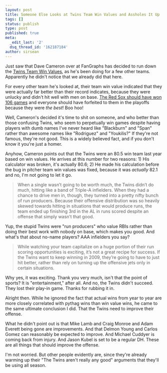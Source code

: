 ```yaml
---
layout: post
title: Someone Else Looks at Twins Team Win Values and Assholes It Up
tags: []
status: publish
type: post
published: true
meta:
  _edit_last: '2'
  dsq_thread_id: '162187184'
author: sirsean
---
```

Just saw that Dave Cameron over at FanGraphs has decided to run down the <a href="http://www.fangraphs.com/blogs/index.php/twins-team-win-values/">Twins Team Win Values</a>, as he's been doing for a few other teams. Apparently he didn't notice that we already did that here.

For every other team he's looked at, their team win value indicated that they were actually far better than their record indicates, because they were unlucky and didn't hit well with men on base. <a href="http://www.fangraphs.com/blogs/index.php/team-win-values-again/">The Red Sox should have won 106 games</a> and everyone should have forfeited to them in the playoffs because they were <em>the best</em>! Boo hoo!

Well, Cameron's decided it's time to shit on someone, and who better than those confusing Twins, who seem to perpetually win games despite having players with dumb names I've never heard like "Blackburn" and "Span" rather than awesome names like "Rodriguez" and "Youkilis?" If they're not famous, they're not good. This is a widely believed fact, and if you don't know it you're just a homer.

Anyhow, Cameron points out that the Twins were an 80.5 win team last year based on win values. He arrives at this number for two reasons: 1) His calculator was broken, it's actually 80.6; 2) He made his calculation before the bug in pitcher team win values was fixed, because it was <em>actually</em> 82.1 and no, I'm not going to let it go. 
<blockquote>When a single wasn’t going to be worth much, the Twins didn’t do much, hitting like a band of Triple-A infielders. When they had a chance to drive men in, though, they turned into a pretty nifty bunch of run producers. Because their offensive distribution was so heavily skewed towards hitting in situations that would produce runs, the team ended up finishing 3rd in the AL in runs scored despite an offense that simply wasn’t that good.</blockquote>
Yup, the stupid Twins were "run producers" who value RBIs rather than doing their best work with nobody on base, which makes you good. And what's that about no-name players? AAA infielders you say?
<blockquote>While watching your team capitalize on a huge portion of their run scoring opportunities is exciting, it’s not a great recipe for success. If the Twins want to keep winning in 2009, they’re going to have to just hit better, rather than rely on turning up the offensive jets only in certain situations.</blockquote>
Why yes, it was exciting. Thank you very much, isn't that the point of sports? It is "entertainment," after all. And no, the Twins didn't succeed. They lost their play-in game. Thanks for rubbing it in.

Alright then. While he ignored the fact that actual wins from year to year are more closely correlated with pythag wins than win value wins, he came to the same ultimate conclusion I did. That the Twins need to improve their offense.

What he didn't point out is that Mike Lamb and Craig Monroe and Adam Everett being gone are improvements. And that Delmon Young and Carlos Gomez can reasonably be expected to improve. And Michael Cuddyer is coming back from injury. And Jason Kubel is set to be a regular DH. These are all things that should improve the offense.

I'm not worried. But other people evidently are, since they're already warming up their "The Twins aren't really any good" arguments that they'll be using all season.
